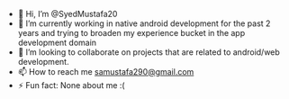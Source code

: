 - 👋 Hi, I’m @SyedMustafa20
- 🌱 I’m currently working in native android development for the past 2 years and trying to broaden my experience bucket in the app development domain
- 💞️ I’m looking to collaborate on projects that are related to android/web development.
- 📫 How to reach me samustafa290@gmail.com
- ⚡ Fun fact: None about me :(

<!---
SyedMustafa20/SyedMustafa20 is a ✨ special ✨ repository because its `README.md` (this file) appears on your GitHub profile.
You can click the Preview link to take a look at your changes.
--->
